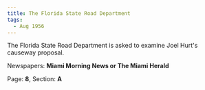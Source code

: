 ```yaml
---  
title: The Florida State Road Department  
tags:  
  - Aug 1956  
---  
```

  
The Florida State Road Department is asked to examine Joel Hurt's causeway proposal.  
  
Newspapers: **Miami Morning News or The Miami Herald**  
  
Page: **8**, Section: **A** 
